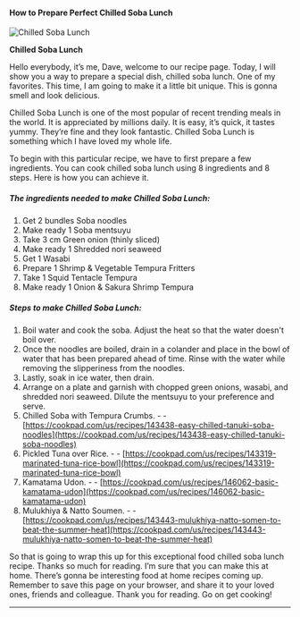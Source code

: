             

#### How to Prepare Perfect Chilled Soba Lunch

![Chilled Soba Lunch](https://img-global.cpcdn.com/recipes/5712520183545856/751x532cq70/chilled-soba-lunch-recipe-main-photo.jpg)

**Chilled Soba Lunch**

Hello everybody, it’s me, Dave, welcome to our recipe page. Today, I will show you a way to prepare a special dish, chilled soba lunch. One of my favorites. This time, I am going to make it a little bit unique. This is gonna smell and look delicious.

Chilled Soba Lunch is one of the most popular of recent trending meals in the world. It is appreciated by millions daily. It is easy, it’s quick, it tastes yummy. They’re fine and they look fantastic. Chilled Soba Lunch is something which I have loved my whole life.

To begin with this particular recipe, we have to first prepare a few ingredients. You can cook chilled soba lunch using 8 ingredients and 8 steps. Here is how you can achieve it.

##### The ingredients needed to make Chilled Soba Lunch:

1.  Get 2 bundles Soba noodles
2.  Make ready 1 Soba mentsuyu
3.  Take 3 cm Green onion (thinly sliced)
4.  Make ready 1 Shredded nori seaweed
5.  Get 1 Wasabi
6.  Prepare 1 Shrimp & Vegetable Tempura Fritters
7.  Take 1 Squid Tentacle Tempura
8.  Make ready 1 Onion & Sakura Shrimp Tempura

##### Steps to make Chilled Soba Lunch:

1.  Boil water and cook the soba. Adjust the heat so that the water doesn't boil over.
2.  Once the noodles are boiled, drain in a colander and place in the bowl of water that has been prepared ahead of time. Rinse with the water while removing the slipperiness from the noodles.
3.  Lastly, soak in ice water, then drain.
4.  Arrange on a plate and garnish with chopped green onions, wasabi, and shredded nori seaweed. Dilute the mentsuyu to your preference and serve.
5.  Chilled Soba with Tempura Crumbs. - - [https://cookpad.com/us/recipes/143438-easy-chilled-tanuki-soba-noodles](https://cookpad.com/us/recipes/143438-easy-chilled-tanuki-soba-noodles)
6.  Pickled Tuna over Rice. - - [https://cookpad.com/us/recipes/143319-marinated-tuna-rice-bowl](https://cookpad.com/us/recipes/143319-marinated-tuna-rice-bowl)
7.  Kamatama Udon. - - [https://cookpad.com/us/recipes/146062-basic-kamatama-udon](https://cookpad.com/us/recipes/146062-basic-kamatama-udon)
8.  Mulukhiya & Natto Soumen. - - [https://cookpad.com/us/recipes/143443-mulukhiya-natto-somen-to-beat-the-summer-heat](https://cookpad.com/us/recipes/143443-mulukhiya-natto-somen-to-beat-the-summer-heat)

So that is going to wrap this up for this exceptional food chilled soba lunch recipe. Thanks so much for reading. I’m sure that you can make this at home. There’s gonna be interesting food at home recipes coming up. Remember to save this page on your browser, and share it to your loved ones, friends and colleague. Thank you for reading. Go on get cooking!

* * *